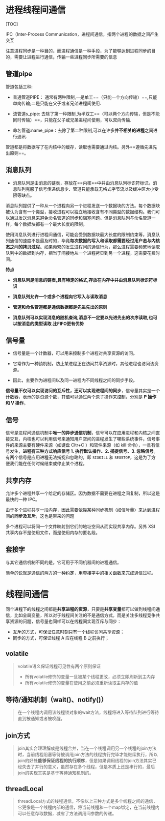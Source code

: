 # 进程线程间通信

[TOC]

IPC（Inter-Process Communication，进程间通信，指两个进程的数据之间产生交互



注意进程同步是一种目的，而进程通信是一种手段，为了能够达到进程同步的目的，需要让进程进行通信，传输一些进程同步所需要的信息



## 管道pipe

管道包括三种:

- 普通管道PIPE： 通常有两种限制,一是单工==（只能一个方向传输）==,只能单向传输;二是只能在父子或者兄弟进程间使用.

- 流管道s_pipe: 去除了第一种限制,为半双工==（可以两个方向传输，但是不能同时传输）==，只能在父子或兄弟进程间使用，可以双向传输.

- 命名管道:name_pipe：去除了第二种限制,可以在许多**并不相关的进程**之间进行通讯.

管道都是将数据写了在内核中的缓存，读取也需要通过内核。另外==遵循先进先出原则==。





## 消息队列

- 消息队列是由消息的链表，存放在==内核==中并由消息队列标识符标识。消息队列克服了信号传递信息少、管道只能承载无格式字节流以及缓冲区大小受限等缺点。

消息队列提供了一种从一个进程向另一个进程发送一个数据块的方法。每个数据块被认为含有一个类型，接收进程可以独立地接收含有不同类型的数据结构。我们可以通过发送消息来避免命名管道的同步和阻塞问题。但是消息队列与命名管道一样，每个数据块都有一个最大长度的限制。



使用消息队列进行进程间通信，可能会受到数据块最大长度的限制约束等，消息队列通信的速度不是最及时的，毕竟**每次数据的写入和读取都需要经过用户态与内核态之间的拷贝过程**。如果频繁的发生进程间的通信行为，那么进程需要频繁地读取队列中的数据到内存，相当于间接地从一个进程拷贝到另一个进程，这需要花费时间。



**特点**

- **消息队列是消息的链表,具有特定的格式,存放在内存中并由消息队列标识符标识**

- **消息队列允许一个或多个进程向它写入与读取消息**

- **管道和命名管道都是通信数据都是先进先出的原则**

- **消息队列可以实现消息的随机查询,消息不一定要以先进先出的次序读取,也可以按消息的类型读取.比FIFO更有优势**



##  信号量

- 信号量是一个计数器，可以用来控制多个进程对共享资源的访问。

- 它常作为一种锁机制，防止某进程正在访问共享资源时，其他进程也访问该资源。

- 因此，主要作为进程间以及同一进程内不同线程之间的同步手段。



**信号量不仅可以实现访问的互斥性，还可以实现进程间的同步**，信号量其实是一个计数器，表示的是资源个数，其值可以通过两个原子操作来控制，分别是 **P 操作和 V 操作**。



## 信号

信号是进程间通信机制中**唯一的异步通信机制**，信号可以在应用进程和内核之间直接交互，内核也可以利用信号来通知用户空间的进程发生了哪些系统事件，信号事件的来源主要有硬件来源（如键盘 Cltr+C ）和软件来源（如 kill 命令），一旦有信号发生，**进程有三种方式响应信号 1. 执行默认操作、2. 捕捉信号、3. 忽略信号**。有两个信号是应用进程无法捕捉和忽略的，即 `SIGKILL` 和 `SEGSTOP`，这是为了方便我们能在任何时候结束或停止某个进程。





## 共享内存

允许多个进程共享一个给定的存储区。因为数据不需要在进程之间复制，所以这是最快的一种 IPC。

由于多个进程共享一段内存，因此需要依靠某种同步机制（如信号量）来达到进程间的**同步及互斥**，这也是带来的问题

多个进程可以将同一个文件映射到它们的地址空间从而实现共享内存。另外 XSI 共享内存不是使用文件，而是使用内存的匿名段。



## 套接字

与其它通信机制不同的是，它可用于不同机器间的进程通信。

 简单的说就是通信的两⽅的⼀种约定，⽤套接字中的相关函数来完成通信过程。





# 线程间通信

同个进程下的线程之间都是**共享进程的资源**，只要是**共享变量**都可以做到线程间通信，比如全局变量，所以对于线程间关注的不是通信方式，而是关注多线程竞争共享资源的问题，信号量也同样可以在线程间实现互斥与同步：

- 互斥的方式，可保证任意时刻只有一个线程访问共享资源；
- 同步的方式，可保证线程 A 应在线程 B 之前执行；



## volatile

> volatile语义保证线程可见性有两个原则保证
>
> - 所有volatile修饰的变量一旦被某个线程更改，必须立即刷新到主内存
> - 所有volatile修饰的变量在使用之前必须重新读取主内存的值



## 等待/通知机制（wait()、notify()）

> 在一个线程内调用该线程锁对象的wait方法，线程将进入等待队列进行等待直到被通知或者被唤醒。





## join方式

> join其实合理理解成是线程合并，当在一个线程调用另一个线程的join方法时，当前线程阻塞等待被调用join方法的线程执行完毕才能继续执行，所以join的好处**能够保证线程的执行顺序**，但是如果调用线程的join方法其实已经失去了并行的意义，虽然存在多个线程，但是本质上还是串行的，最后join的实现其实是基于等待通知机制的。





## threadLocal

> threadLocal方式的线程通信，不像以上三种方式是多个线程之间的通信，它更像是一个线程内部的通信，将当前线程和一个map绑定，在当前线程内可以任意存取数据，减省了方法调用间参数的传递。
